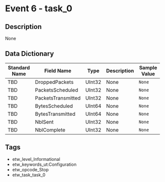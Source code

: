 # Event 6 - task_0

## Description
None

## Data Dictionary
|Standard Name|Field Name|Type|Description|Sample Value|
|---|---|---|---|---|
|TBD|DroppedPackets|UInt32|None|`None`|
|TBD|PacketsScheduled|UInt32|None|`None`|
|TBD|PacketsTransmitted|UInt32|None|`None`|
|TBD|BytesScheduled|UInt64|None|`None`|
|TBD|BytesTransmitted|UInt64|None|`None`|
|TBD|NblSent|UInt32|None|`None`|
|TBD|NblComplete|UInt32|None|`None`|

## Tags
* etw_level_Informational
* etw_keywords_ut:Configuration
* etw_opcode_Stop
* etw_task_task_0